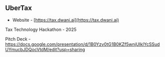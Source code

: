 ## UberTax 

- Website - [https://tax.dwani.ai](https://tax.dwani.ai)

Tax Technology Hackathon  - 2025

Pitch Deck - https://docs.google.com/presentation/d/1B0Yzv0tG1B0KZf5wnjUIklYcSSudUYmucbJDQocVtdM/edit?usp=sharing

